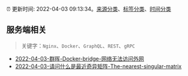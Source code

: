 :alarm_clock: 更新时间: 2022-04-03 09:13:34。[来源分类](../README.md)、[标签分类](../TAGS.md)、[时间分类](../TIMELINE.md)

## 服务端相关


> 关键字：`Nginx`、`Docker`、`GraphQL`、`REST`、`gRPC`



- [2022-04-03-群晖-Docker-bridge-网络无法访问外网](https://www.v2ex.com/t/844720) 
- [2022-04-03-请问什么是最近奇异矩阵-The-nearest-singular-matrix](https://www.v2ex.com/t/844706) 